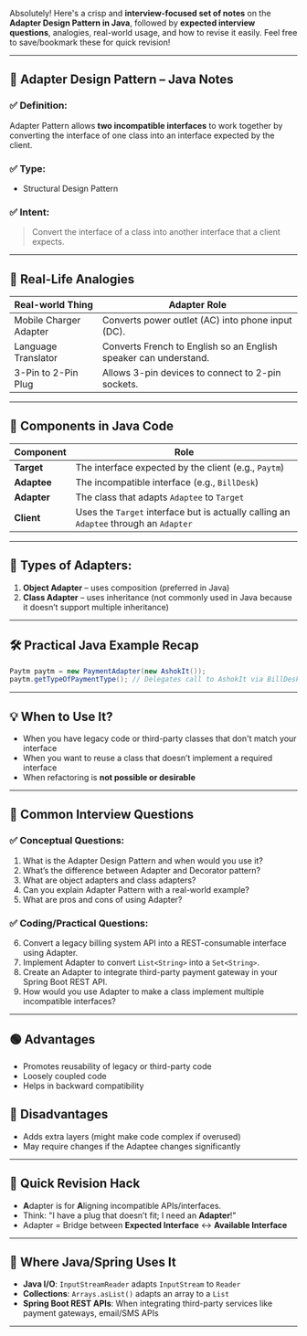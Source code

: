 Absolutely! Here's a crisp and **interview-focused set of notes** on the **Adapter Design Pattern in Java**, followed by **expected interview questions**, analogies, real-world usage, and how to revise it easily. Feel free to save/bookmark these for quick revision!

---

## 🧠 **Adapter Design Pattern – Java Notes**

### ✅ Definition:
Adapter Pattern allows **two incompatible interfaces** to work together by converting the interface of one class into an interface expected by the client.

### ✅ Type:
- Structural Design Pattern

### ✅ Intent:
> Convert the interface of a class into another interface that a client expects.

---

## 🔌 **Real-Life Analogies**
| Real-world Thing       | Adapter Role                                                                 |
|------------------------|-------------------------------------------------------------------------------|
| Mobile Charger Adapter | Converts power outlet (AC) into phone input (DC).                            |
| Language Translator    | Converts French to English so an English speaker can understand.             |
| 3-Pin to 2-Pin Plug    | Allows 3-pin devices to connect to 2-pin sockets.                             |

---

## 🧩 **Components in Java Code**
| Component | Role |
|----------|------|
| **Target** | The interface expected by the client (e.g., `Paytm`) |
| **Adaptee** | The incompatible interface (e.g., `BillDesk`) |
| **Adapter** | The class that adapts `Adaptee` to `Target` |
| **Client** | Uses the `Target` interface but is actually calling an `Adaptee` through an `Adapter` |

---

## 🔁 Types of Adapters:
1. **Object Adapter** – uses composition (preferred in Java)
2. **Class Adapter** – uses inheritance (not commonly used in Java because it doesn’t support multiple inheritance)

---

## 🛠️ Practical Java Example Recap
```java
Paytm paytm = new PaymentAdapter(new AshokIt());
paytm.getTypeOfPaymentType(); // Delegates call to AshokIt via BillDesk interface
```

---

## 💡 When to Use It?
- When you have legacy code or third-party classes that don't match your interface
- When you want to reuse a class that doesn’t implement a required interface
- When refactoring is **not possible or desirable**

---

## 🧪 Common Interview Questions

### ✅ Conceptual Questions:
1. What is the Adapter Design Pattern and when would you use it?
2. What’s the difference between Adapter and Decorator pattern?
3. What are object adapters and class adapters?
4. Can you explain Adapter Pattern with a real-world example?
5. What are pros and cons of using Adapter?

### ✅ Coding/Practical Questions:
6. Convert a legacy billing system API into a REST-consumable interface using Adapter.
7. Implement Adapter to convert `List<String>` into a `Set<String>`.
8. Create an Adapter to integrate third-party payment gateway in your Spring Boot REST API.
9. How would you use Adapter to make a class implement multiple incompatible interfaces?

---

## 🟢 Advantages
- Promotes reusability of legacy or third-party code
- Loosely coupled code
- Helps in backward compatibility

## 🔴 Disadvantages
- Adds extra layers (might make code complex if overused)
- May require changes if the Adaptee changes significantly

---

## 🔁 Quick Revision Hack
- **A**dapter is for **A**ligning incompatible APIs/interfaces.
- Think: "I have a plug that doesn’t fit; I need an **Adapter**!"
- Adapter = Bridge between **Expected Interface** ↔ **Available Interface**

---

## 🧩 Where Java/Spring Uses It
- **Java I/O**: `InputStreamReader` adapts `InputStream` to `Reader`
- **Collections**: `Arrays.asList()` adapts an array to a `List`
- **Spring Boot REST APIs**: When integrating third-party services like payment gateways, email/SMS APIs

---
